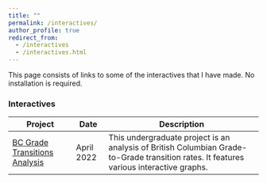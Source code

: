 ```yaml
---
title: ""
permalink: /interactives/
author_profile: true
redirect_from:
  - /interactives
  - /interactives.html
---
```


This page consists of links to some of the interactives that I have made. No installation is required.

### Interactives

| Project                        | Date        | Description                                                  |
| ------------------------------ | ----------- | ------------------------------------------------------------ |
| [BC Grade Transitions Analysis](https://coderwarren.github.io/An-Analysis-of-BC-Grade-Transitions/)   | April 2022   | This undergraduate project is an analysis of British Columbian Grade-to-Grade transition rates. It features various interactive graphs.                       |
